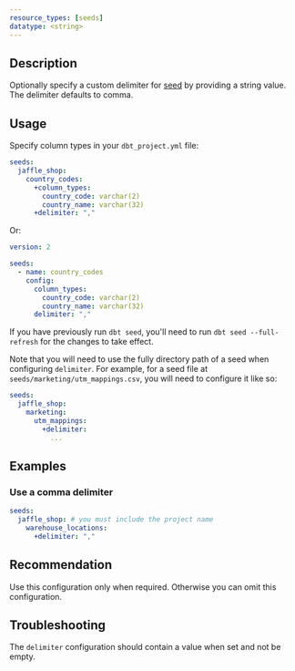 ```yaml
---
resource_types: [seeds]
datatype: <string>
---
```


## Description

Optionally specify a custom delimiter for [seed](/docs/build/seeds) by providing a string value. The delimiter defaults to comma.


## Usage
Specify column types in your `dbt_project.yml` file:

<File name='dbt_project.yml'>

```yml
seeds:
  jaffle_shop:
    country_codes:
      +column_types:
        country_code: varchar(2)
        country_name: varchar(32)
      +delimiter: ","
```

</File>



Or:

<File name='seeds/properties.yml'>

```yml
version: 2

seeds:
  - name: country_codes
    config:
      column_types:
        country_code: varchar(2)
        country_name: varchar(32)
      delimiter: ","
```

</File>

If you have previously run `dbt seed`, you'll need to run `dbt seed --full-refresh` for the changes to take effect.

Note that you will need to use the fully directory path of a seed when configuring `delimiter`. For example, for a seed file at `seeds/marketing/utm_mappings.csv`, you will need to configure it like so:

<File name='dbt_project.yml'>

```yml
seeds:
  jaffle_shop:
    marketing:
      utm_mappings:
        +delimiter:
          ...

```

</File>

## Examples

### Use a comma delimiter
<File name='dbt_project.yml'>

```yml
seeds:
  jaffle_shop: # you must include the project name
    warehouse_locations:
      +delimiter: ","
```

</File>

## Recommendation

Use this configuration only when required. Otherwise you can omit this configuration.

## Troubleshooting

The `delimiter` configuration should contain a value when set and not be empty.
